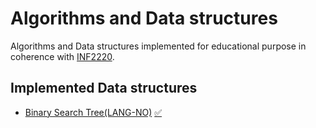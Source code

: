 # Algorithms and Data structures
Algorithms and Data structures implemented for educational purpose in coherence with [INF2220](https://www.uio.no/studier/emner/matnat/ifi/INF2220/).

## Implemented Data structures
* [Binary Search Tree(LANG-NO)](http://www.ovstegard.no/INF2220-Kompendium/#binære-søketrær) [:white_check_mark:](binary-search-tree/BinarySearchTree.java)
